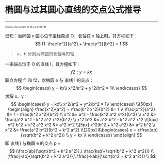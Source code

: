 # 椭圆与过其圆心直线的交点公式推导

----------------

<img src="/Users/chenlinwang/Desktop/Screen Shot 2020-10-16 at 2.39.16 PM.png" alt="Screen Shot 2020-10-16 at 2.39.16 PM" style="zoom:50%;" />

已知：当椭圆 e 圆心位于坐标原点 O，长轴在 x 轴上时。其方程如下：
$$
f1: \frac{x^2}{a^2} + \frac{y^2}{b^2} = 1
$$

> a、b 分别为椭圆的长轴与短轴

一条端点位于 O 的直线 l，其方程如下：
$$
f2:y = kx
$$
联立方程 f1 和 f2，求椭圆 e 与 直线 l 的交点：
$$
\begin{cases} 
y = kx\\ 
x^2/a^2 + y^2/b^2 = 1\\ 
\end{cases}
$$
求解 x、y：
$$
\begin{cases} 
y = kx\\ 
x^2/a^2 + y^2/b^2 = 1\\ 
\end{cases}
\\[50px]
\begin{align}
\frac{x^2}{a^2} + \frac{k^2 x^2}{b^2} &= 1 \\
\frac{x^2}{a^2} &= 1 - \frac{k^2 x^2}{b^2} \\
x^2 &= a^2 - \frac{k^2 a^2 x^2}{b^2} \\
x^2 &= \frac{a^2 b^2 - k^2 a^2 x^2}{b^2} \\
x^2 b^2 &= a^2 b^2 - k^2 a^2 x^2 \\[5px]
x^2 b^2 + k^2 a^2 x^2 &= a^2 b^2 \\[5px]
x^2(b^2 + k^2 a^2) &= a^2 b^2 \\
x^2 &= \frac{a^2 b^2}{b^2 + k^2 a^2} \\[20px]
&\begin{cases}
x = ±\frac{ab}{\sqrt{b^2 + k^2 a^2}} \\
y = kx \\
\end{cases}
\end{align}
$$
即 直线 l 与椭圆 e 的交点 p =
$$
(\frac{ab}{\sqrt{b^2 + k^2 a^2}},\ \frac{kab}{\sqrt{b^2 + k^2 a^2}}) \\
(\frac{-ab}{\sqrt{b^2 + k^2 a^2}},\ \frac{-kab}{\sqrt{b^2 + k^2 a^2}}) \\
$$

